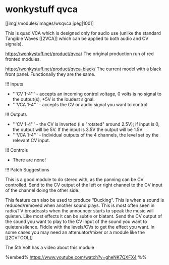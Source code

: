 # wonkystuff qvca

[[img|/modules/images/wsqvca.jpeg|100]]

This is quad VCA which is designed only for audio use (unlike the standard Tangible Waves [[2VCA]] which can be applied to both audio and CV signals).

https://wonkystuff.net/product/qvca/  The original production run of red fronted modules.

https://wonkystuff.net/product/qvca-black/  The current model with a black front panel.  Functionally they are the same.

!!! Inputs

* '''CV 1-4''' - accepts an incoming control voltage, 0 volts is no signal to the output(s), +5V is the loudest signal.
* '''VCA  1-4''' - accepts the  CV or audio signal you want to control

!!! Outputs

* '''CV 1-4''' - the CV is inverted (i.e "rotated" around 2.5V); if input is 0, the output will be 5V. If the input is 3.5V the output will be 1.5V
* '''VCA  1-4''' -  Individual outputs of the 4 channels, the level set by the relevant CV input.

!!! Controls

* There are none!

!!! Patch Suggestions

This is a good module to do stereo with, as the panning can be CV controlled.  Send to the CV output of the left or right channel to the CV input of the channel doing the other side.  

This feature can also be used to produce "Ducking". This is when a sound is reduced/removed when another sound plays. This is most often seen in radio/TV broadcasts when the announcer starts to speak the music will quieten. Like most effects it can be subtle or blatant.  Send the CV output of the sound you want to play to the CV input of the sound you want to quieten/silence. Fiddle with the levels/CVs to get the effect you want. In some cases you may need an attenuator/mixer or a module like the [[2CVTOOL]]

The 5th Volt has a video about this module

%embed% https://www.youtube.com/watch?v=gheNK7QXFX4 %%
